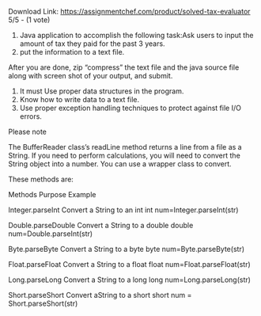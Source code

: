 Download Link: https://assignmentchef.com/product/solved-tax-evaluator
<br>
5/5 - (1 vote)

<ol>

 <li>Java application to accomplish the following task:Ask users to input the amount of tax they paid for the past 3 years.</li>

 <li>put the information to a text file.</li>

</ol>

After you are done, zip “compress” the text file and the java source file along with screen shot of your output, and submit.

<ol>

 <li>It must Use proper data structures in the program.</li>

 <li>Know how to write data to a text file.</li>

 <li>Use proper exception handling techniques to protect against file I/O errors.</li>

</ol>

Please note

The BufferReader class’s readLine method returns a line from a file as a String. If you need to perform calculations, you will need to convert the String object into a number. You can use a wrapper class to convert.

These methods are:

Methods Purpose Example

Integer.parseInt Convert a String to an int int num=Integer.parseInt(str)

Double.parseDouble Convert a String to a double double num=Double.parseInt(str)

Byte.parseByte Convert a String to a byte byte num=Byte.parseByte(str)

Float.parseFloat Convert a String to a float float num=Float.parseFloat(str)

Long.parseLong Convert a String to a long long num=Long.parseLong(str)

Short.parseShort Convert aString to a short short num = Short.parseShort(str)